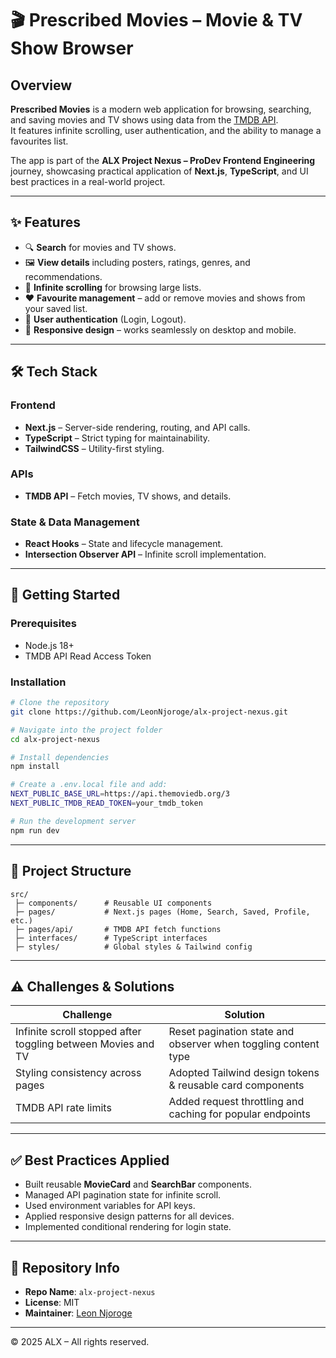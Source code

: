 # 🎬 Prescribed Movies – Movie & TV Show Browser  

## Overview  

**Prescribed Movies** is a modern web application for browsing, searching, and saving movies and TV shows using data from the [TMDB API](https://www.themoviedb.org/documentation/api).  
It features infinite scrolling, user authentication, and the ability to manage a favourites list.  

The app is part of the **ALX Project Nexus – ProDev Frontend Engineering** journey, showcasing practical application of **Next.js**, **TypeScript**, and UI best practices in a real-world project.  

---

## ✨ Features  

- 🔍 **Search** for movies and TV shows.  
- 🖼 **View details** including posters, ratings, genres, and recommendations.  
- 📜 **Infinite scrolling** for browsing large lists.  
- ❤️ **Favourite management** – add or remove movies and shows from your saved list.  
- 🔐 **User authentication** (Login, Logout).  
- 📱 **Responsive design** – works seamlessly on desktop and mobile.  

---

## 🛠 Tech Stack  

### Frontend  
- **Next.js** – Server-side rendering, routing, and API calls.  
- **TypeScript** – Strict typing for maintainability.  
- **TailwindCSS** – Utility-first styling.  

### APIs  
- **TMDB API** – Fetch movies, TV shows, and details.  

### State & Data Management  
- **React Hooks** – State and lifecycle management.  
- **Intersection Observer API** – Infinite scroll implementation.  

---

## 🚀 Getting Started  

### Prerequisites  
- Node.js 18+  
- TMDB API Read Access Token  

### Installation  

```bash
# Clone the repository
git clone https://github.com/LeonNjoroge/alx-project-nexus.git

# Navigate into the project folder
cd alx-project-nexus

# Install dependencies
npm install

# Create a .env.local file and add:
NEXT_PUBLIC_BASE_URL=https://api.themoviedb.org/3
NEXT_PUBLIC_TMDB_READ_TOKEN=your_tmdb_token

# Run the development server
npm run dev
```

---

## 📂 Project Structure  

```
src/
 ├─ components/      # Reusable UI components
 ├─ pages/           # Next.js pages (Home, Search, Saved, Profile, etc.)
 ├─ pages/api/       # TMDB API fetch functions
 ├─ interfaces/      # TypeScript interfaces
 ├─ styles/          # Global styles & Tailwind config
```

---

## ⚠️ Challenges & Solutions  

| Challenge | Solution |
|-----------|----------|
| Infinite scroll stopped after toggling between Movies and TV | Reset pagination state and observer when toggling content type |
| Styling consistency across pages | Adopted Tailwind design tokens & reusable card components |
| TMDB API rate limits | Added request throttling and caching for popular endpoints |

---

## ✅ Best Practices Applied  

- Built reusable **MovieCard** and **SearchBar** components.  
- Managed API pagination state for infinite scroll.  
- Used environment variables for API keys.  
- Applied responsive design patterns for all devices.  
- Implemented conditional rendering for login state.  

---

## 📌 Repository Info  

- **Repo Name**: `alx-project-nexus`  
- **License**: MIT  
- **Maintainer**: [Leon Njoroge](https://github.com/LeonNjoroge)  

---

© 2025 ALX – All rights reserved.  
